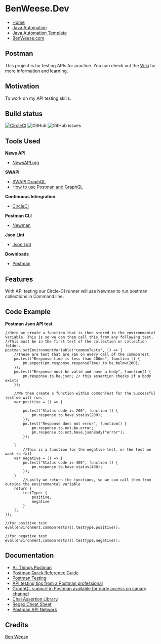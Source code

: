 # BenWeese.Dev
- [Home](https://benweese.dev)
- [Java Automation](https://benweese.dev/Java_Automation/)
- [Java Automation Template](https://benweese.dev/Java_Automation_Template/)
- [BenWeese.com](https://benweese.com)

## Postman
This project is for testing APIs for practice. You can check out the [Wiki](https://github.com/benweese/Postman/wiki) for more information and learning.

## Motivation
To work on my API testing skills.

## Build status
[![CircleCI](https://circleci.com/gh/benweese/Postman/tree/master.svg?style=shield)](https://circleci.com/gh/benweese/Postman/tree/master) ![GitHub](https://img.shields.io/github/license/benweese/Postman.svg) ![GitHub issues](https://img.shields.io/github/issues-raw/benweese/Postman.svg) 

## Tools Used
<b>News API</b>
- [NewsAPI.org](https://newsapi.org/)

<b>SWAPI</b>
- [SWAPI GraphQL](https://swapi.apis.guru/)
- [How to use Postman and GraphQL](https://www.codetraveler.io/2019/01/12/how-to-use-postman-with-a-graphql-api/)

<b>Continuous Intergration</b>
- [CircleCI](https://circleci.com/)

<b>Postman CLI</b>
- [Newman](https://hub.docker.com/r/postman/newman/)

<b>Json Lint</b>
- [Json Lint](https://jsonlint.com/)

<b>Downloads</b>
- [Postman](https://www.getpostman.com/apps)

## Features
With API testing our Circle-CI runner will use Newman to run postman collections in Command line.

## Code Example

<b>Postman Json API test</b>
```
//Here we create a function that is then stored in the environmental variable. This is so we can then call this from any following test.
//This must be in the first test of the collection or collection folder.
postman.setEnvironmentVariable("commonTests", () => {
    //These are test that are ran on every call of the commonTest.
    pm.test("Response time is less than 200ms", function () {
        pm.expect(pm.response.responseTime).to.be.below(200);
    });
    pm.test("Response must be valid and have a body", function() {
        pm.response.to.be.json; // this assertion checks if a body  exists
    });
    
    //We then create a function within commonTest for the Successful test we will run.
    var positive = () => {
            
        pm.test("Status code is 200", function () {
            pm.response.to.have.status(200);
        });
        pm.test("Response does not error", function() {
            pm.response.to.not.be.error;
            pm.response.to.not.have.jsonBody("error");
        });
        
    }
        //This is a function for the negative test, or the test we want to fail.
    var negative = () => {
        pm.test("Status code is 400", function () {
            pm.response.to.have.status(400);
        });
    }
        //Lastly we return the functions, so we can call them from outside the environmental variable
    return {
        testType: {
            positive,
            negative
        }
    };
});

//for positive test
eval(environment.commonTests)().testType.positive();
 
//for negative test
eval(environment.commonTests)().testType.negative();
```

## Documentation
- [All Things Postman](https://github.com/DannyDainton/All-Things-Postman/)
- [Postman Quick Reference Guide](https://postman-quick-reference-guide.readthedocs.io/en/latest/index.html)
- [Postman Testing](https://learning.getpostman.com/docs/postman/scripts/test_scripts/)
- [API testing tips from a Postman professional](https://blog.getpostman.com/2017/07/28/api-testing-tips-from-a-postman-professional/)
- [GraphQL support in Postman available for early access on canary channel](https://community.getpostman.com/t/graphql-support-in-postman-available-for-early-access-on-canary-channel/5524/3)
- [Chai Assertion Library ](https://www.chaijs.com/api/bdd/)
- [Regex Cheat Sheet](https://www.rexegg.com/regex-quickstart.html)
- [Postman API Network](https://www.getpostman.com/api-network/)


## Credits
[Ben Weese](https://benweese.dev/)
